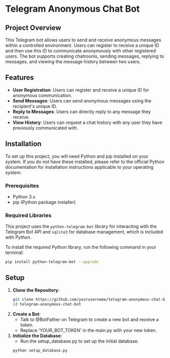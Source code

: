 # Telegram Anonymous Chat Bot

## Project Overview
This Telegram bot allows users to send and receive anonymous messages within a controlled environment. Users can register to receive a unique ID and then use this ID to communicate anonymously with other registered users. The bot supports creating chatrooms, sending messages, replying to messages, and viewing the message history between two users.

## Features
- **User Registration**: Users can register and receive a unique ID for anonymous communication.
- **Send Messages**: Users can send anonymous messages using the recipient's unique ID.
- **Reply to Messages**: Users can directly reply to any message they receive.
- **View History**: Users can request a chat history with any user they have previously communicated with.

## Installation
To set up this project, you will need Python and pip installed on your system. If you do not have these installed, please refer to the official Python documentation for installation instructions applicable to your operating system.

### Prerequisites
- Python 3.x
- pip (Python package installer)

### Required Libraries
This project uses the `python-telegram-bot` library for interacting with the Telegram Bot API and `sqlite3` for database management, which is included with Python.

To install the required Python library, run the following command in your terminal:

```bash
pip install python-telegram-bot --upgrade
```
## Setup
1. **Clone the Repository**:
   ```bash
   git clone https://github.com/yourusername/telegram-anonymous-chat-bot.git
   cd telegram-anonymous-chat-bot
   ```
2. **Create a Bot**:
    - Talk to @BotFather on Telegram to create a new bot and receive a token.
    - Replace 'YOUR_BOT_TOKEN' in the main.py with your new token.
3. **Initialize the Database**:
    - Run the setup_database.py to set up the initial database.
    ```bash
    python setup_database.py
    ```